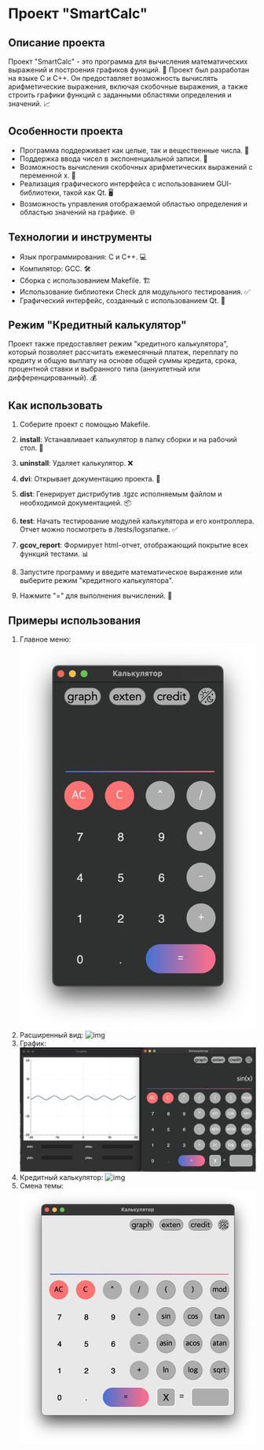 # Проект "SmartCalc" 

## Описание проекта
Проект "SmartCalc" - это программа для вычисления математических выражений и построения графиков функций. 🧮 Проект был разработан на языке C и С++. Он предоставляет возможность вычислять арифметические выражения, включая скобочные выражения, а также строить графики функций с заданными областями определения и значений. 📈

## Особенности проекта
- Программа поддерживает как целые, так и вещественные числа. 🌟
- Поддержка ввода чисел в экспоненциальной записи. 🚀
- Возможность вычисления скобочных арифметических выражений с переменной x. 🔢
- Реализация графического интерфейса с использованием GUI-библиотеки, такой как Qt. 🖥️
- Возможность управления отображаемой областью определения и областью значений на графике. 🌐

## Технологии и инструменты
- Язык программирования: C и С++. 💻
- Компилятор: GCC. 🛠️
- Сборка с использованием Makefile. 🏗️
- Использование библиотеки Check для модульного тестирования. ✅
- Графический интерфейс, созданный с использованием  Qt. 📲

## Режим "Кредитный калькулятор"
Проект также предоставляет режим "кредитного калькулятора", который позволяет рассчитать ежемесячный платеж, переплату по кредиту и общую выплату на основе общей суммы кредита, срока, процентной ставки и выбранного типа (аннуитетный или дифференцированный). 💰

## Как использовать
1. Соберите проект с помощью Makefile.
2. **install**: Устанавливает калькулятор в папку сборки и на рабочий стол. 📂
3. **uninstall**: Удаляет калькулятор. ❌
4. **dvi**: Открывает документацию проекта. 📖
5. **dist**: Генерирует дистрибутив .tgzс исполняемым файлом и необходимой документацией. 📦
6. **test**: Начать тестирование модулей калькулятора и его контроллера. Отчет можно посмотреть в /tests/logsпапке. ✅
7. **gcov_report**: Формирует html-отчет, отображающий покрытие всех функций тестами. 📊

7. Запустите программу и введите математическое выражение или выберите режим "кредитного калькулятора".
8. Нажмите "=" для выполнения вычислений. 🔄

## Примеры использования
1. Главное меню: ![img](calculator/misc/rus/images/главноеменю.png)
2. Расширенный вид: ![img](calculator/misc/rus/images/расширенныйвид.png)
3. График: ![img](calculator/misc/rus/images/график.png)
4. Кредитный калькулятор: ![img](calculator/misc/rus/images/кредитныйкалькулятор.png)
5. Смена темы: ![img](calculator/misc/rus/images/сменатемы.png)


